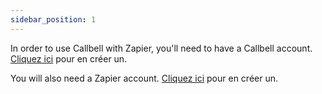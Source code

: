 ```yaml
---
sidebar_position: 1
---
```


In order to use Callbell with Zapier, you'll need to have a Callbell account. [Cliquez ici](https://dash.callbell.eu/users/sign_up) pour en créer un.

You will also need a Zapier account. [Cliquez ici](https://zapier.com/sign-up) pour en créer un.